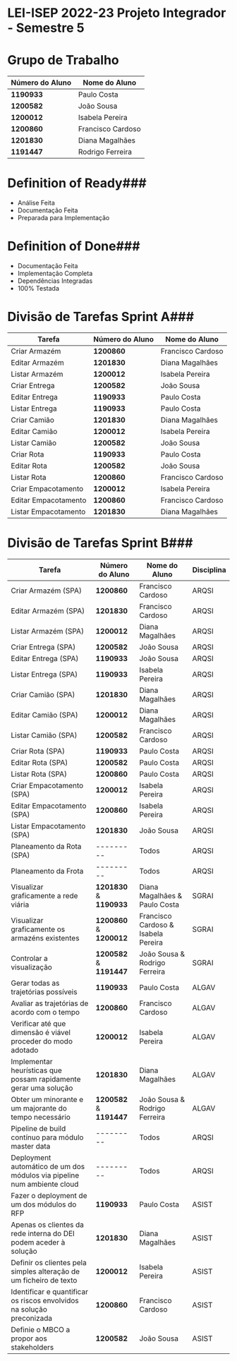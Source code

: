 # LEI-ISEP 2022-23 Projeto Integrador - Semestre 5

# Grupo de Trabalho ###
| Número do Aluno	   | Nome do Aluno	      |
|--------------|------------------------------|
| **1190933**  | Paulo Costa        |
| **1200582**  | João Sousa         |		  
| **1200012**  | Isabela Pereira    | 						
| **1200860**  | Francisco Cardoso  | 						       
| **1201830**  | Diana Magalhães    |
| **1191447**  | Rodrigo Ferreira    |

# Definition of Ready###
- Análise Feita
- Documentação Feita
- Preparada para Implementação

# Definition of Done###
- Documentação Feita
- Implementação Completa
- Dependências Integradas
- 100% Testada


# Divisão de Tarefas Sprint A###

Tarefa| Número do Aluno	   | Nome do Aluno	      |
|--------|--------------|------------------------------|
Criar Armazém| **1200860**  | Francisco Cardoso  |
Editar Armazém| **1201830**  | Diana Magalhães    |		  
Listar Armazém| **1200012**  | Isabela Pereira    | 						
Criar Entrega| **1200582**  | João Sousa         |					       
Editar Entrega| **1190933**  | Paulo Costa        |
Listar Entrega| **1190933**  | Paulo Costa        |
Criar Camião| **1201830**  | Diana Magalhães    |
Editar Camião| **1200012**  | Isabela Pereira    | 
Listar Camião| **1200582**  | João Sousa         |
Criar Rota| **1190933**  | Paulo Costa        |
Editar Rota| **1200582**  | João Sousa         |
Listar Rota| **1200860**  | Francisco Cardoso  |
Criar Empacotamento| **1200012**  | Isabela Pereira    | 
Editar Empacotamento| **1200860**  | Francisco Cardoso  |
Listar Empacotamento| **1201830**  | Diana Magalhães    |

# Divisão de Tarefas Sprint B###

Tarefa| Número do Aluno	   | Nome do Aluno	      | Disciplina |
|--------|--------------|------------------------------| --------------------- |
Criar Armazém (SPA)| **1200860**  | Francisco Cardoso  | ARQSI |
Editar Armazém (SPA)| **1201830**  | Francisco Cardoso  | ARQSI |	  
Listar Armazém (SPA)| **1200012**  | Diana Magalhães    | ARQSI |				
Criar Entrega (SPA)| **1200582**  | João Sousa         | ARQSI |			       
Editar Entrega (SPA)| **1190933**  | João Sousa         | ARQSI |
Listar Entrega (SPA)| **1190933**  | Isabela Pereira    | ARQSI |
Criar Camião (SPA)| **1201830**  | Diana Magalhães    | ARQSI |
Editar Camião (SPA)| **1200012**  | Diana Magalhães    | ARQSI |
Listar Camião (SPA)| **1200582**  | Francisco Cardoso  | ARQSI |
Criar Rota (SPA)| **1190933**  | Paulo Costa        | ARQSI |
Editar Rota (SPA)| **1200582**  | Paulo Costa        | ARQSI |
Listar Rota (SPA)| **1200860**  | Paulo Costa        | ARQSI |
Criar Empacotamento (SPA)| **1200012**  | Isabela Pereira    | ARQSI | 
Editar Empacotamento (SPA)| **1200860**  | Isabela Pereira    | ARQSI | 
Listar Empacotamento (SPA)| **1201830**  | João Sousa         | ARQSI |
Planeamento da Rota (SPA) | ---------  | Todos  | ARQSI |
Planeamento da Frota | --------- | Todos  | ARQSI |
Visualizar graficamente a rede viária| **1201830** & **1190933**  | Diana Magalhães & Paulo Costa    | SGRAI |
Visualizar graficamente os armazéns existentes| **1200860** & **1200012**  | Francisco Cardoso & Isabela Pereira    | SGRAI |
Controlar a visualização| **1200582** & **1191447**  | João Sousa & Rodrigo Ferreira    | SGRAI |
Gerar todas as trajetórias possíveis| **1190933**  | Paulo Costa        | ALGAV |
Avaliar as trajetórias de acordo com o tempo | **1200860**  | Francisco Cardoso  | ALGAV |
Verificar até que dimensão é viável proceder do modo adotado | **1200012**  | Isabela Pereira    | ALGAV |
Implementar heurísticas que possam rapidamente gerar uma solução | **1201830**  | Diana Magalhães    | ALGAV |
Obter um minorante e um majorante do tempo necessário | **1200582** & **1191447**  | João Sousa & Rodrigo Ferreira    | ALGAV |
Pipeline de build contínuo para módulo master data | --------- | Todos | ARQSI |
Deployment automático de um dos módulos via pipeline num ambiente cloud | --------- | Todos | ARQSI |
Fazer o deployment de um dos módulos do RFP | **1190933** | Paulo Costa | ASIST |
Apenas os clientes da rede interna do DEI podem aceder à solução |	**1201830** | Diana Magalhães | ASIST |
Definir os clientes pela simples alteração de um ficheiro de texto | **1200012** | Isabela Pereira | ASIST |
Identificar e quantificar os riscos envolvidos na solução preconizada | **1200860** | Francisco Cardoso | ASIST |
Definie o MBCO a propor aos stakeholders | **1200582** | João Sousa | ASIST |